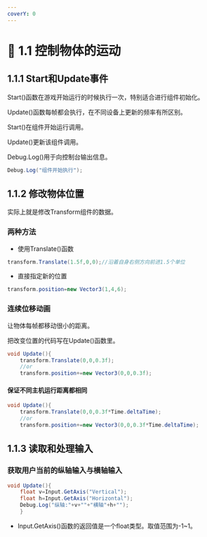 ```yaml
---
coverY: 0
---
```


# 🐸 1.1 控制物体的运动

## 1.1.1 Start和Update事件

Start()函数在游戏开始运行的时候执行一次，特别适合进行组件初始化。

Update()函数每帧都会执行，在不同设备上更新的频率有所区别。

Start()在组件开始运行调用。

Update()更新该组件调用。

Debug.Log()用于向控制台输出信息。

```csharp
Debug.Log("组件开始执行");
```

## 1.1.2 修改物体位置

实际上就是修改Transform组件的数据。

### 两种方法

* 使用Translate()函数

```csharp
transform.Translate(1.5f,0,0);//沿着自身右侧方向前进1.5个单位
```

* 直接指定新的位置

```csharp
transform.position=new Vector3(1,4,6);
```

### 连续位移动画

让物体每帧都移动很小的距离。

把改变位置的代码写在Update()函数里。

```csharp
void Update(){
    transform.Translate(0,0,0.3f);
    //or
    transform.position+=new Vector3(0,0,0.3f);
```

#### 保证不同主机运行距离都相同

```csharp
void Update(){
    transform.Translate(0,0,0.3f*Time.deltaTime);
    //or
    transform.position+=new Vector3(0,0,0.3f*Time.deltaTime);
```

## 1.1.3 读取和处理输入

### 获取用户当前的纵轴输入与横轴输入

```csharp
void Update(){
    float v=Input.GetAxis("Vertical");
    float h=Input.GetAxis("Horizontal");
    Debug.Log("纵轴:"+v+""+"横轴"+h+"");
    }
```

* Input.GetAxis()函数的返回值是一个float类型。取值范围为-1\~1。
